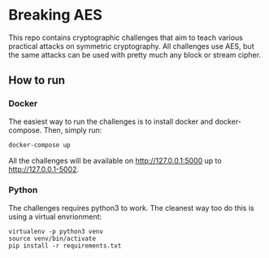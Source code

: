 # Breaking AES

This repo contains cryptographic challenges that aim to teach various practical attacks on symmetric cryptography. All challenges use AES, but the same attacks can be used with pretty much any block or stream cipher.

## How to run

### Docker

The easiest way to run the challenges is to install docker and docker-compose. Then, simply run: 

```bash
docker-compose up
```

All the challenges will be available on http://127.0.0.1:5000 up to http://127.0.0.1-5002.

### Python

The challenges requires python3 to work. The cleanest way too do this is using a virtual envrionment:

```
virtualenv -p python3 venv
source venv/bin/activate
pip install -r requirements.txt
```
